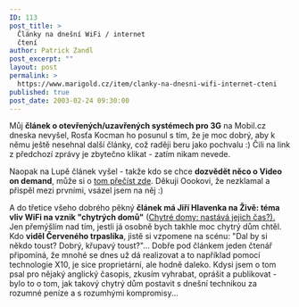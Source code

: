 ```yaml
---
ID: 113
post_title: >
  Články na dnešní WiFi / internet
  čtení
author: Patrick Zandl
post_excerpt: ""
layout: post
permalink: >
  https://www.marigold.cz/item/clanky-na-dnesni-wifi-internet-cteni
published: true
post_date: 2003-02-24 09:30:00
---
```

<P>Můj <STRONG>článek o otevřených/uzavřených systémech pro 3G</STRONG> na Mobil.cz dneska nevyšel, Rosťa Kocman ho posunul s tím, že je moc dobrý, aby k němu ještě nesehnal další články, což raději beru jako pochvalu :) Čili na link z předchozí zprávy je zbytečno klikat - zatím nikam nevede. </P>
<P>Naopak na Lupě článek vyšel - takže kdo se chce <STRONG>dozvědět něco o Video on demand</STRONG>, může si o <A href="http://www.lupa.cz/clanek.php3?show=2725" target=_blank>tom přečíst zde</A>. Děkuji Oookovi, že nezklamal a přispěl mezi prvními, vsázel jsem na něj :)</P>
<P>A do třetice všeho dobrého pěkný <STRONG>článek má Jiří Hlavenka na Živě: téma vliv WiFi na vznik "chytrých domů"</STRONG> (<A href="http://www.zive.cz/h/Uzivatel/Ar.asp?ARI=109527&amp;CAI=2104" target=_blank>Chytré domy: nastává jejich čas?). </A>Jen přemýšlím nad tím, jestli já osobně bych takhle moc chytrý dům chtěl. Kdo <STRONG>viděl Červeného trpaslíka</STRONG>, jistě si vzpomene na scénu: "Dal by si někdo toust? Dobrý, křupavý toust?"... Dobře pod článkem jeden čtenář připomíná, že mnohé se dnes už dá realizovat a to například pomocí technologie X10, je sice proprietární, ale hodně daleko. Kdysi jsem o tom psal pro nějaký anglický časopis, zkusím vyhrabat, oprášit a publikovat - bylo to o tom, jak takový chytrý dům postavit s dnešní technikou za rozumné peníze a s rozumhými kompromisy...</P>